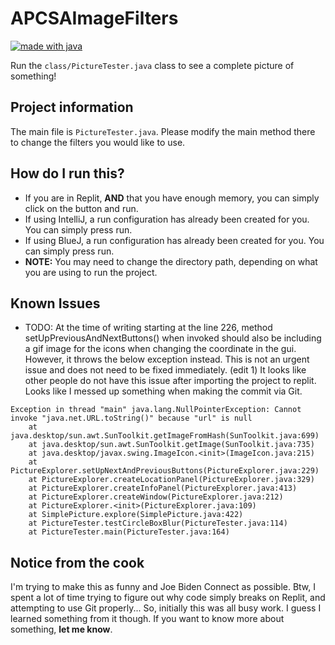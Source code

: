# APCSAImageFilters
<p align="left">
    <a href="https://java.com">
        <img src="https://img.shields.io/badge/made%20with-java-blue" 
            alt="made with java"></a>
</p>

Run the `class/PictureTester.java` class to see a complete picture of something!

## Project information
The main file is `PictureTester.java`. Please modify the main method there to change the filters you would like to use.

## How do I run this?
* If you are in Replit,  **AND** that you have enough memory, you can simply click on the button and run.
* If using IntelliJ, a run configuration has already been created for you. You can simply press run.
* If using BlueJ, a run configuration has already been created for you. You can simply press run.
* **NOTE:** You may need to change the directory path, depending on what you are using to run the project.

## Known Issues
* TODO: At the time of writing starting at the line 226, method setUpPreviousAndNextButtons() when invoked should also 
be including a gif image for the icons when changing the coordinate in the gui. However, it throws the below 
exception instead. This is not an urgent issue and does not need to be fixed immediately. (edit 1) It looks like 
other people do not have this issue after importing the project to replit. Looks like I messed up something when 
making the commit via Git.
```
Exception in thread "main" java.lang.NullPointerException: Cannot invoke "java.net.URL.toString()" because "url" is null
    at java.desktop/sun.awt.SunToolkit.getImageFromHash(SunToolkit.java:699)
    at java.desktop/sun.awt.SunToolkit.getImage(SunToolkit.java:735)
    at java.desktop/javax.swing.ImageIcon.<init>(ImageIcon.java:215)
    at PictureExplorer.setUpNextAndPreviousButtons(PictureExplorer.java:229)
    at PictureExplorer.createLocationPanel(PictureExplorer.java:329)
    at PictureExplorer.createInfoPanel(PictureExplorer.java:413)
    at PictureExplorer.createWindow(PictureExplorer.java:212)
    at PictureExplorer.<init>(PictureExplorer.java:109)
    at SimplePicture.explore(SimplePicture.java:422)
    at PictureTester.testCircleBoxBlur(PictureTester.java:114)
    at PictureTester.main(PictureTester.java:164)
```

## Notice from the cook
I'm trying to make this as funny and Joe Biden Connect as possible. Btw, I spent a lot of time trying to figure out why 
code simply breaks on Replit, and attempting to use Git properly... So, initially this was all busy work. I guess I 
learned something from it though. If you want to know more about something, **let me know**. 